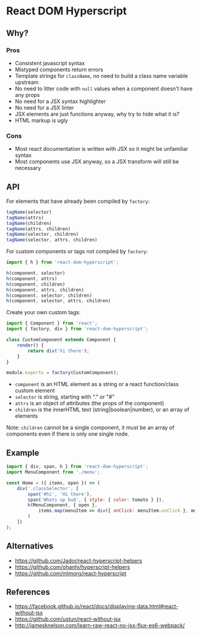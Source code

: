React DOM Hyperscript
=====================

Why?
----

### Pros
* Consistent javascript syntax
* Mistyped components return errors
* Template strings for `className`, no need to build a class name variable upstream
* No need to litter code with `null` values when a component doesn't have any props
* No need for a JSX syntax highlighter
* No need for a JSX linter
* JSX elements are just functions anyway, why try to hide what it is?
* HTML markup is ugly

### Cons
* Most react documentation is written with JSX so it might be unfamiliar syntax
* Most components use JSX anyway, so a JSX transform will still be necessary

API
---

For elements that have already been compiled by `factory`:

```js
tagName(selector)
tagName(attrs)
tagName(children)
tagName(attrs, children)
tagName(selector, children)
tagName(selector, attrs, children)
```

For custom components or tags not compiled by `factory`:

```js
import { h } from 'react-dom-hyperscript';

h(component, selector)
h(component, attrs)
h(component, children)
h(component, attrs, children)
h(component, selector, children)
h(component, selector, attrs, children)
```

Create your own custom tags:

```js
import { Component } from 'react';
import { factory, div } from 'react-dom-hyperscript';

class CustomComponent extends Component {
    render() {
        return div('hi there');
    }
}

module.exports = factory(CustomComponent);
```

* `component` is an HTML element as a string or a react function/class custom element
* `selector` is string, starting with "." or "#"
* `attrs` is an object of attributes (the props of the component)
* `children` is the innerHTML text (string|boolean|number), or an array of elements

Note: `children` cannot be a single component, it must be an array of components even if there is only one single node.

Example
-------

```js
import { div, span, h } from 'react-dom-hyperscript';
import MenuComponent from './menu';

const Home = ({ items, open }) => (
    div('.classSelector', [
        span('#hi', 'Hi there'),
        span('Whats up bud', { style: { color: tomato } }),
        h(MenuComponent, { open },
            items.map(menuItem => div({ onClick: menuItem.onClick }, menuItem.text))
        )
    ])
);
```

Alternatives
------------

* https://github.com/Jador/react-hyperscript-helpers
* https://github.com/ohanhi/hyperscript-helpers
* https://github.com/mlmorg/react-hyperscript

References
----------

* https://facebook.github.io/react/docs/displaying-data.html#react-without-jsx
* https://github.com/ustun/react-without-jsx
* http://jamesknelson.com/learn-raw-react-no-jsx-flux-es6-webpack/

